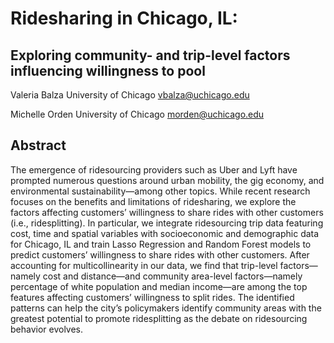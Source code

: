 # Ridesharing in Chicago, IL:
## Exploring community- and trip-level factors influencing willingness to pool

Valeria Balza
University of Chicago
vbalza@uchicago.edu

Michelle Orden
University of Chicago
morden@uchicago.edu

## Abstract
The emergence of ridesourcing providers such as Uber and Lyft have prompted
numerous questions around urban mobility, the gig economy, and environmental
sustainability—among other topics. While recent research focuses on the benefits
and limitations of ridesharing, we explore the factors affecting customers’ willingness
to share rides with other customers (i.e., ridesplitting). In particular, we
integrate ridesourcing trip data featuring cost, time and spatial variables with socioeconomic
and demographic data for Chicago, IL and train Lasso Regression and
Random Forest models to predict customers’ willingness to share rides with other
customers. After accounting for multicollinearity in our data, we find that trip-level
factors—namely cost and distance—and community area-level factors—namely
percentage of white population and median income—are among the top features
affecting customers’ willingness to split rides. The identified patterns can help
the city’s policymakers identify community areas with the greatest potential to
promote ridesplitting as the debate on ridesourcing behavior evolves.
